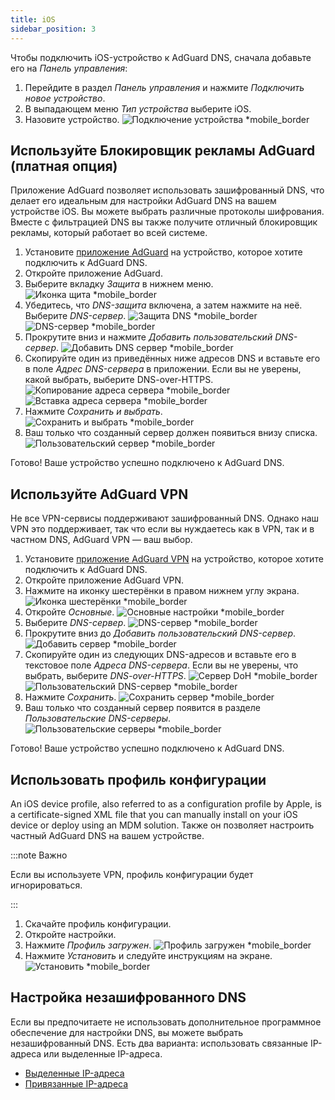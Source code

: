 ```yaml
---
title: iOS
sidebar_position: 3
---
```


Чтобы подключить iOS-устройство к AdGuard DNS, сначала добавьте его на _Панель управления_:

1. Перейдите в раздел _Панель управления_ и нажмите _Подключить новое устройство_.
2. В выпадающем меню _Тип устройства_ выберите iOS.
3. Назовите устройство.
    ![Подключение устройства \*mobile_border](https://cdn.adtidy.org/content/kb/dns/private/new_dns/connect/ios_ab/choose_ios.png)

## Используйте Блокировщик рекламы AdGuard (платная опция)

Приложение AdGuard позволяет использовать зашифрованный DNS, что делает его идеальным для настройки AdGuard DNS на вашем устройстве iOS. Вы можете выбрать различные протоколы шифрования. Вместе с фильтрацией DNS вы также получите отличный блокировщик рекламы, который работает во всей системе.

1. Установите [приложение AdGuard](https://adguard.com/adguard-ios/overview.html) на устройство, которое хотите подключить к AdGuard DNS.
2. Откройте приложение AdGuard.
3. Выберите вкладку _Защита_ в нижнем меню.
    ![Иконка щита \*mobile_border](https://cdn.adtidy.org/content/kb/dns/private/new_dns/connect/ios_ab/ios_step3.jpg)
4. Убедитесь, что _DNS-защита_ включена, а затем нажмите на неё. Выберите _DNS-сервер_.
    ![Защита DNS \*mobile_border](https://cdn.adtidy.org/content/kb/dns/private/new_dns/connect/ios_ab/ios_step4.jpg)
    ![DNS-сервер \*mobile_border](https://cdn.adtidy.org/content/kb/dns/private/new_dns/connect/ios_ab/ios_step4_2.jpg)
5. Прокрутите вниз и нажмите _Добавить пользовательский DNS-сервер_.
    ![Добавить DNS сервер \*mobile_border](https://cdn.adtidy.org/content/kb/dns/private/new_dns/connect/ios_ab/ios_step5.jpg)
6. Скопируйте один из приведённых ниже адресов DNS и вставьте его в поле _Адрес DNS-сервера_ в приложении. Если вы не уверены, какой выбрать, выберите DNS-over-HTTPS.
    ![Копирование адреса сервера \*mobile_border](https://cdn.adtidy.org/content/kb/dns/private/new_dns/connect/ios_ab/ios_step6_1.png)
    ![Вставка адреса сервера \*mobile_border](https://cdn.adtidy.org/content/kb/dns/private/new_dns/connect/ios_ab/ios_step6_2.jpg)
7. Нажмите _Сохранить и выбрать_.
    ![Сохранить и выбрать \*mobile_border](https://cdn.adtidy.org/content/kb/dns/private/new_dns/connect/ios_ab/ios_step7.jpg)
8. Ваш только что созданный сервер должен появиться внизу списка.
    ![Пользовательский сервер \*mobile_border](https://cdn.adtidy.org/content/kb/dns/private/new_dns/connect/ios_ab/ios_step8.jpg)

Готово! Ваше устройство успешно подключено к AdGuard DNS.

## Используйте AdGuard VPN

Не все VPN-сервисы поддерживают зашифрованный DNS. Однако наш VPN это поддерживает, так что если вы нуждаетесь как в VPN, так и в частном DNS, AdGuard VPN — ваш выбор.

1. Установите [приложение AdGuard VPN](https://adguard-vpn.com/ios/overview.html) на устройство, которое хотите подключить к AdGuard DNS.
2. Откройте приложение AdGuard VPN.
3. Нажмите на иконку шестерёнки в правом нижнем углу экрана.
    ![Иконка шестерёнки \*mobile_border](https://cdn.adtidy.org/content/kb/dns/private/new_dns/connect/ios_vpn/ios_step3.jpg)
4. Откройте _Основные_.
    ![Основные настройки \*mobile_border](https://cdn.adtidy.org/content/kb/dns/private/new_dns/connect/ios_vpn/ios_step4.jpg)
5. Выберите _DNS-сервер_.
    ![DNS-сервер \*mobile_border](https://cdn.adtidy.org/content/kb/dns/private/new_dns/connect/ios_vpn/ios_step5.png)
6. Прокрутите вниз до _Добавить пользовательский DNS-сервер_.
    ![Добавить сервер \*mobile_border](https://cdn.adtidy.org/content/kb/dns/private/new_dns/connect/ios_vpn/ios_step6.png)
7. Скопируйте один из следующих DNS-адресов и вставьте его в текстовое поле _Адреса DNS-сервера_. Если вы не уверены, что выбрать, выберите _DNS-over-HTTPS_.
    ![Сервер DoH \*mobile_border](https://cdn.adtidy.org/content/kb/dns/private/new_dns/connect/ios_vpn/ios_step7_1.png)
    ![Пользовательский DNS-сервер \*mobile_border](https://cdn.adtidy.org/content/kb/dns/private/new_dns/connect/ios_vpn/ios_step7_2.jpg)
8. Нажмите _Сохранить_.
    ![Сохранить сервер \*mobile_border](https://cdn.adtidy.org/content/kb/dns/private/new_dns/connect/ios_vpn/ios_step8.jpg)
9. Ваш только что созданный сервер появится в разделе _Пользовательские DNS-серверы_.
    ![Пользовательские серверы \*mobile_border](https://cdn.adtidy.org/content/kb/dns/private/new_dns/connect/ios_vpn/ios_step9.png)

Готово! Ваше устройство успешно подключено к AdGuard DNS.

## Использовать профиль конфигурации

An iOS device profile, also referred to as a configuration profile by Apple, is a certificate-signed XML file that you can manually install on your iOS device or deploy using an MDM solution. Также он позволяет настроить частный AdGuard DNS на вашем устройстве.

:::note Важно

Если вы используете VPN, профиль конфигурации будет игнорироваться.

:::

1. Скачайте профиль конфигурации.
2. Откройте настройки.
3. Нажмите _Профиль загружен_.
    ![Профиль загружен \*mobile_border](https://cdn.adtidy.org/content/kb/dns/private/new_dns/connect/ios_manual/manual_step3.png)
4. Нажмите _Установить_ и следуйте инструкциям на экране.
    ![Установить \*mobile_border](https://cdn.adtidy.org/content/kb/dns/private/new_dns/connect/ios_manual/manual_step4.png)

## Настройка незашифрованного DNS

Если вы предпочитаете не использовать дополнительное программное обеспечение для настройки DNS, вы можете выбрать незашифрованный DNS. Есть два варианта: использовать связанные IP-адреса или выделенные IP-адреса.

- [Выделенные IP-адреса](/private-dns/connect-devices/other-options/dedicated-ip.md)
- [Привязанные IP-адреса](/private-dns/connect-devices/other-options/linked-ip.md)
